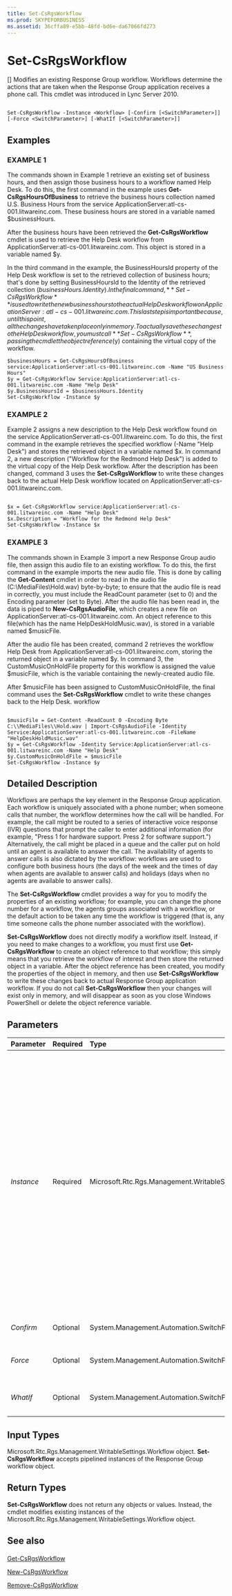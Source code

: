 ```yaml
---
title: Set-CsRgsWorkflow
ms.prod: SKYPEFORBUSINESS
ms.assetid: 36cffa89-e5bb-48fd-bd6e-da67066fd273
---
```




# Set-CsRgsWorkflow
[]
Modifies an existing Response Group workflow. Workflows determine the actions that are taken when the Response Group application receives a phone call. This cmdlet was introduced in Lync Server 2010.
  
    
    


```

Set-CsRgsWorkflow -Instance <Workflow> [-Confirm [<SwitchParameter>]] [-Force <SwitchParameter>] [-WhatIf [<SwitchParameter>]]
```


## Examples


  
    
    

### EXAMPLE 1

The commands shown in Example 1 retrieve an existing set of business hours, and then assign those business hours to a workflow named Help Desk. To do this, the first command in the example uses **Get-CsRgsHoursOfBusiness** to retrieve the business hours collection named U.S. Business Hours from the service ApplicationServer:atl-cs-001.litwareinc.com. These business hours are stored in a variable named $businessHours.
  
    
    
After the business hours have been retrieved the **Get-CsRgsWorkflow** cmdlet is used to retrieve the Help Desk workflow from ApplicationServer:atl-cs-001.litwareinc.com. This object is stored in a variable named $y.
  
    
    
In the third command in the example, the BusinessHoursId property of the Help Desk workflow is set to the retrieved collection of business hours; that's done by setting BusinessHoursId to the Identity of the retrieved collection ($businessHours.Identity). In the final command, **Set-CsRgsWorkflow** is used to write the new business hours to the actual Help Desk workflow on ApplicationServer:atl-cs-001.litwareinc.com. This last step is important because, until this point, all the changes have taken place only in memory. To actually save these changes to the Help Desk workflow, you must call **Set-CsRgsWorkflow**, passing the cmdlet the object reference ($y) containing the virtual copy of the workflow.
  
    
    



```
$businessHours = Get-CsRgsHoursOfBusiness service:ApplicationServer:atl-cs-001.litwareinc.com -Name "US Business Hours"
$y = Get-CsRgsWorkflow Service:ApplicationServer:atl-cs-001.litwareinc.com -Name "Help Desk"
$y.BusinessHoursId = $businessHours.Identity
Set-CsRgsWorkflow -Instance $y
```


### EXAMPLE 2

Example 2 assigns a new description to the Help Desk workflow found on the service ApplicationServer:atl-cs-001.litwareinc.com. To do this, the first command in the example retrieves the specified workflow (-Name "Help Desk") and stores the retrieved object in a variable named $x. In command 2, a new description ("Workflow for the Redmond Help Desk") is added to the virtual copy of the Help Desk workflow. After the description has been changed, command 3 uses the **Set-CsRgsWorkflow** to write these changes back to the actual Help Desk workflow located on ApplicationServer:atl-cs-001.litwareinc.com.
  
    
    

```

$x = Get-CsRgsWorkflow service:ApplicationServer:atl-cs-001.litwareinc.com -Name "Help Desk"
$x.Description = "Workflow for the Redmond Help Desk" 
Set-CsRgsWorkflow -Instance $x
```


### EXAMPLE 3

The commands shown in Example 3 import a new Response Group audio file, then assign this audio file to an existing workflow. To do this, the first command in the example imports the new audio file. This is done by calling the **Get-Content** cmdlet in order to read in the audio file (C:\\MediaFiles\\Hold.wav) byte-by-byte; to ensure that the audio file is read in correctly, you must include the ReadCount parameter (set to 0) and the Encoding parameter (set to Byte). After the audio file has been read in, the data is piped to **New-CsRgsAudioFile**, which creates a new file on ApplicationServer:atl-cs-001.litwareinc.com. An object reference to this file(which has the name HelpDeskHoldMusic.wav), is stored in a variable named $musicFile.
  
    
    
After the audio file has been created, command 2 retrieves the workflow Help Desk from ApplicationServer:atl-cs-001.litwareinc.com, storing the returned object in a variable named $y. In command 3, the CustomMusicOnHoldFile property for this workflow is assigned the value $musicFile, which is the variable containing the newly-created audio file.
  
    
    
After $musicFile has been assigned to CustomMusicOnHoldFile, the final command uses the **Set-CsRgsWorkflow** cmdlet to write these changes back to the Help Desk. workflow
  
    
    



```

$musicFile = Get-Content -ReadCount 0 -Encoding Byte C:\\MediaFiles\\Hold.wav | Import-CsRgsAudioFile -Identity Service:ApplicationServer:atl-cs-001.litwareinc.com -FileName "HelpDeskHoldMusic.wav"
$y = Get-CsRgsWorkflow -Identity Service:ApplicationServer:atl-cs-001.litwareinc.com -Name "Help Desk"
$y.CustomMusicOnHoldFile = $musicFile
Set-CsRgsWorkflow -Instance $y
```


## Detailed Description

Workflows are perhaps the key element in the Response Group application. Each workflow is uniquely associated with a phone number; when someone calls that number, the workflow determines how the call will be handled. For example, the call might be routed to a series of interactive voice response (IVR) questions that prompt the caller to enter additional information (for example, "Press 1 for hardware support. Press 2 for software support.") Alternatively, the call might be placed in a queue and the caller put on hold until an agent is available to answer the call. The availability of agents to answer calls is also dictated by the workflow: workflows are used to configure both business hours (the days of the week and the times of day when agents are available to answer calls) and holidays (days when no agents are available to answer calls).
  
    
    
The **Set-CsRgsWorkflow** cmdlet provides a way for you to modify the properties of an existing workflow; for example, you can change the phone number for a workflow, the agents groups associated with a workflow, or the default action to be taken any time the workflow is triggered (that is, any time someone calls the phone number associated with the workflow).
  
    
    
 **Set-CsRgsWorkflow** does not directly modify a workflow itself. Instead, if you need to make changes to a workflow, you must first use **Get-CsRgsWorkflow** to create an object reference to that workflow; this simply means that you retrieve the workflow of interest and then store the returned object in a variable. After the object reference has been created, you modify the properties of the object in memory, and then use **Set-CsRgsWorkflow** to write these changes back to actual Response Group application workflow. If you do not call **Set-CsRgsWorkflow** then your changes will exist only in memory, and will disappear as soon as you close Windows PowerShell or delete the object reference variable.
  
    
    

## Parameters



|**Parameter**|**Required**|**Type**|**Description**|
|:-----|:-----|:-----|:-----|
| _Instance_ <br/> |Required  <br/> |Microsoft.Rtc.Rgs.Management.WritableSettings.Workflow  <br/> |Object reference to the Response Group application workflow to be modified. An object reference is typically retrieved by using the **Get-CsRgsWorkflow** cmdlet and assigning the returned value to a variable; for example, this command returns an object reference to the Help Desk workflow and stores that object reference in a variable named $x: <br/>  `$x = Get-CsRgsWorkflow service:ApplicationServer:atl-cs-001.litwareinc.com -Name "Help Desk"` <br/> The Instance parameter is a positional parameter: it can be omitted as long as the object reference to the workflow is the first parameter value used in your command. That means that the following two commands are functionally identical:  <br/>  `Set-CsRgsWorkflow -Instance $x` <br/>  `Set-CsRgsWorkflow $x` <br/> > [!NOTE]> If you provide this parameter, it must not be null.           |
| _Confirm_ <br/> |Optional  <br/> |System.Management.Automation.SwitchParameter  <br/> |Prompts you for confirmation before executing the command.  <br/> |
| _Force_ <br/> |Optional  <br/> |System.Management.Automation.SwitchParameter  <br/> |Suppresses the display of any non-fatal error message that might occur when running the command.  <br/> |
| _WhatIf_ <br/> |Optional  <br/> |System.Management.Automation.SwitchParameter  <br/> |Describes what would happen if you executed the command without actually executing the command.  <br/> |
   

## Input Types

Microsoft.Rtc.Rgs.Management.WritableSettings.Workflow object. **Set-CsRgsWorkflow** accepts pipelined instances of the Response Group workflow object.
  
    
    

## Return Types

 **Set-CsRgsWorkflow** does not return any objects or values. Instead, the cmdlet modifies existing instances of the Microsoft.Rtc.Rgs.Management.WritableSettings.Workflow object.
  
    
    

## See also


#### 


  
    
    
 [Get-CsRgsWorkflow](get-csrgsworkflow.md)
  
    
    
 [New-CsRgsWorkflow](new-csrgsworkflow.md)
  
    
    
 [Remove-CsRgsWorkflow](remove-csrgsworkflow.md)
